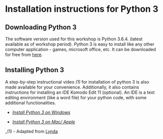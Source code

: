 # Installation instructions for Python 3


## Downloading Python 3

The software version used for this workshop is Python 3.6.4. (latest available as of workshop period). Python 3 is easy to install like any other computer application - games, microsoft office, etc. It can be downloaded for free from [here](https://www.python.org/downloads/).

## Installing Python 3

A step-by-step instructional video _(1)_ for installation of python 3 is also made available for your convenience. Additionally, it also contains instructions for installing an IDE Komodo Edit 11 (optional). An IDE is a text editing environment (like a word file) for your python code, with some additional functionalities.

* [_Install Python 3 on Windows_](https://tinyurl.com/python-install-windows)

* [_Install Python 3 on Mac/ Apple_](https://tinyurl.com/python-install-mac)


_(1) - Adapted from [Lynda](https://www.lynda.com/Python-tutorials/Python-Essential-Training/614299-2.html)
